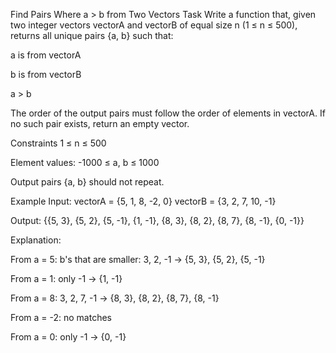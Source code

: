 Find Pairs Where a > b from Two Vectors
Task
Write a function that, given two integer vectors vectorA and vectorB of equal size n (1 ≤ n ≤ 500), returns all unique pairs {a, b} such that:

a is from vectorA

b is from vectorB

a > b

The order of the output pairs must follow the order of elements in vectorA.
If no such pair exists, return an empty vector.

Constraints
1 ≤ n ≤ 500

Element values: -1000 ≤ a, b ≤ 1000

Output pairs {a, b} should not repeat.

Example
Input:
vectorA = {5, 1, 8, -2, 0}
vectorB = {3, 2, 7, 10, -1}

Output:
{{5, 3}, {5, 2}, {5, -1}, {1, -1}, {8, 3}, {8, 2}, {8, 7}, {8, -1}, {0, -1}}

Explanation:

From a = 5: b's that are smaller: 3, 2, -1 → {5, 3}, {5, 2}, {5, -1}

From a = 1: only -1 → {1, -1}

From a = 8: 3, 2, 7, -1 → {8, 3}, {8, 2}, {8, 7}, {8, -1}

From a = -2: no matches

From a = 0: only -1 → {0, -1}